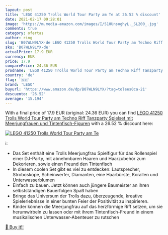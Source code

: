 ```yaml
---
layout: post
title: 'LEGO 41250 Trolls World Tour Party am Te at 26.52 % discount'
date: 2021-02-17 09:28:01
image: 'https://m.media-amazon.com/images/I/51HUnsoghyL._SL200_.jpg'
comments: true
category: ofertas
author: ring
slug: 'B07WLN9LYX-de LEGO 41250 Trolls World Tour Party am Techno Riff...'
sku: 'B07WLN9LYX-de'
actualPrice: 17.9 EUR
currency: EUR
price: 17.9
comparePrice: 24.36 EUR
prodname: 'LEGO 41250 Trolls World Tour Party am Techno Riff Tanzparty Spielset mit Meerjungfrauen und Tintenfisch-Figuren'
country: 'de'
flag: '🇩🇪'
brand: 'LEGO'
buyurl: 'https://www.amazon.de/dp/B07WLN9LYX/?tag=tolees0ca-21'
descuento: '26.52'
average: '15.194'
---
```


With a final price of 17.9 EUR (original: 24.36 EUR) you can find [LEGO 41250 Trolls World Tour Party am Techno Riff Tanzparty Spielset mit Meerjungfrauen und Tintenfisch-Figuren](https://www.amazon.de/dp/B07WLN9LYX/?tag=tolees0ca-21) with a  26.52 % discount here:

[![LEGO 41250 Trolls World Tour Party am Te](https://m.media-amazon.com/images/I/51HUnsoghyL._SL200_.jpg)](https://www.amazon.de/dp/B07WLN9LYX/?tag=tolees0ca-21)

ℹ️:

- Das Set enthält eine Trolls Meerjungfrau Spielfigur für das Rollenspiel einer DJ-Party, mit abnehmbaren Haaren und Haarzubehör zum Dekorieren, sowie einen Freund den Tintenfisch
- In diesem coolen Set gibt es viel zu entdecken: Lautsprecher, Stroboskope, Scheinwerfer, Diamanten, eine Haarbürste, Korallen und Unterwasserblumen
- Einfach zu bauen. Jetzt können auch jüngere Baumeister an ihren selbstständigen Bauerfolgen Spaß haben
- Bringe das Universum der Trolls dazu, überzeugende, kreative Spielerlebnisse in einer bunten Feier der Positivität zu inspirieren.
- Kinder können die Meerjungfrau auf das herzförmige Riff setzen, um sie herumwirbeln zu lassen oder mit ihrem Tintenfisch-Freund in einem musikalischen Unterwasser-Abenteuer zu rutschen

[🛒 Buy it!!](https://www.amazon.de/dp/B07WLN9LYX/?tag=tolees0ca-21)

